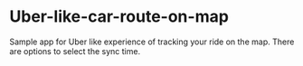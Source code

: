 # Uber-like-car-route-on-map
Sample app for Uber like experience of tracking your ride on the map. There are options to select the sync time.

